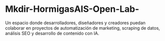 # Mkdir-HormigasAIS-Open-Lab-
Un espacio donde desarrolladores, diseñadores y creadores puedan colaborar en proyectos de automatización de marketing, scraping de datos, análisis SEO y desarrollo de contenido con IA.
